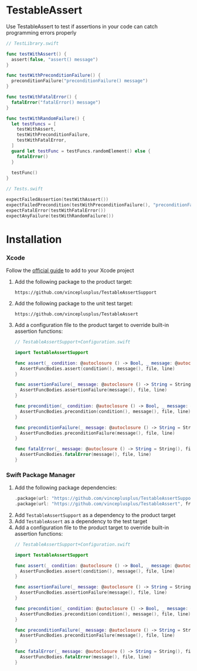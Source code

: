 TestableAssert
==============
Use TestableAssert to test if assertions in your code can catch programming errors properly
```swift
// TestLibrary.swift

func testWithAssert() {
  assert(false, "assert() message")
}

func testWithPreconditionFailure() {
  preconditionFailure("preconditionFailure() message")
}

func testWithFatalError() {
  fatalError("fatalError() message")
}

func testWithRandomFailure() {
  let testFuncs = [
    testWithAssert,
    testWithPreconditionFailure,
    testWithFatalError,
  ]
  guard let testFunc = testFuncs.randomElement() else {
    fatalError()
  }
  
  testFunc()
}

// Tests.swift

expectFailedAssertion(testWithAssert())
expectFailedPrecondition(testWithPreconditionFailure(), "preconditionFailure() message")
expectFatalError(testWithFatalError())
expectAnyFailure(testWithRandomFailure())
```

# Installation
### Xcode
Follow the [official guide](https://developer.apple.com/documentation/xcode/adding_package_dependencies_to_your_app) to add to your Xcode project
1. Add the following package to the product target:
    ```
    https://github.com/vinceplusplus/TestableAssertSupport
    ```
2. Add the following package to the unit test target:
    ```
    https://github.com/vinceplusplus/TestableAssert
    ```
3. Add a configuration file to the product target to override built-in assertion functions:
    ```swift
    // TestableAssertSupport+Configuration.swift

    import TestableAssertSupport

    func assert(_ condition: @autoclosure () -> Bool, _ message: @autoclosure () -> String = String(), file: StaticString = #file, line: UInt = #line) {
      AssertFuncBodies.assert(condition(), message(), file, line)
    }

    func assertionFailure(_ message: @autoclosure () -> String = String(), file: StaticString = #file, line: UInt = #line) {
      AssertFuncBodies.assertionFailure(message(), file, line)
    }

    func precondition(_ condition: @autoclosure () -> Bool, _ message: @autoclosure () -> String = String(), file: StaticString = #file, line: UInt = #line) {
      AssertFuncBodies.precondition(condition(), message(), file, line)
    }

    func preconditionFailure(_ message: @autoclosure () -> String = String(), file: StaticString = #file, line: UInt = #line) -> Never {
      AssertFuncBodies.preconditionFailure(message(), file, line)
    }

    func fatalError(_ message: @autoclosure () -> String = String(), file: StaticString = #file, line: UInt = #line) -> Never {
      AssertFuncBodies.fatalError(message(), file, line)
    }
    ```
### Swift Package Manager
1. Add the following package dependencies:
    ```swift
    .package(url: "https://github.com/vinceplusplus/TestableAssertSupport", from: "1.0.0"),
    .package(url: "https://github.com/vinceplusplus/TestableAssert", from: "1.0.0"),
    ```
2. Add `TestableAssertSupport` as a dependency to the product target
3. Add `TestableAssert` as a dependency to the test target
4. Add a configuration file to the product target to override built-in assertion functions:
    ```swift
    // TestableAssertSupport+Configuration.swift

    import TestableAssertSupport

    func assert(_ condition: @autoclosure () -> Bool, _ message: @autoclosure () -> String = String(), file: StaticString = #file, line: UInt = #line) {
      AssertFuncBodies.assert(condition(), message(), file, line)
    }

    func assertionFailure(_ message: @autoclosure () -> String = String(), file: StaticString = #file, line: UInt = #line) {
      AssertFuncBodies.assertionFailure(message(), file, line)
    }

    func precondition(_ condition: @autoclosure () -> Bool, _ message: @autoclosure () -> String = String(), file: StaticString = #file, line: UInt = #line) {
      AssertFuncBodies.precondition(condition(), message(), file, line)
    }

    func preconditionFailure(_ message: @autoclosure () -> String = String(), file: StaticString = #file, line: UInt = #line) -> Never {
      AssertFuncBodies.preconditionFailure(message(), file, line)
    }

    func fatalError(_ message: @autoclosure () -> String = String(), file: StaticString = #file, line: UInt = #line) -> Never {
      AssertFuncBodies.fatalError(message(), file, line)
    }
    ```

